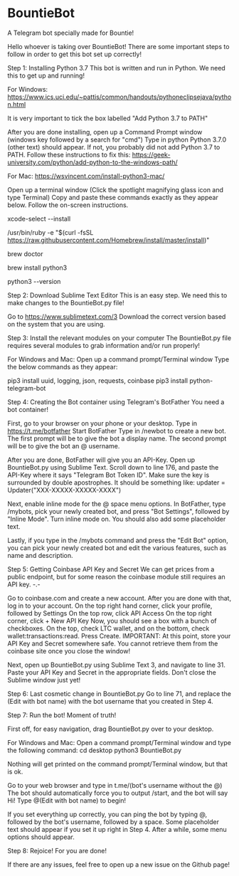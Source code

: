 # BountieBot
A Telegram bot specially made for Bountie!

Hello whoever is taking over BountieBot! There are some important steps to follow in order to get this bot set up correctly!

Step 1: Installing Python 3.7
This bot is written and run in Python. We need this to get up and running!

For Windows:
https://www.ics.uci.edu/~pattis/common/handouts/pythoneclipsejava/python.html

It is very important to tick the box labelled "Add Python 3.7 to PATH"

After you are done installing, open up a Command Prompt window (windows key followed by a search for "cmd")
Type in python
Python 3.7.0 (other text) should appear.
If not, you probably did not add Python 3.7 to PATH.
Follow these instructions to fix this:
https://geek-university.com/python/add-python-to-the-windows-path/

For Mac:
https://wsvincent.com/install-python3-mac/

Open up a terminal window (Click the spotlight magnifying glass icon and type Terminal)
Copy and paste these commands exactly as they appear below. Follow the on-screen instructions.

xcode-select --install

/usr/bin/ruby -e "$(curl -fsSL https://raw.githubusercontent.com/Homebrew/install/master/install)"

brew doctor

brew install python3

python3 --version

Step 2: Download Sublime Text Editor
This is an easy step. We need this to make changes to the BountieBot.py file!

Go to https://www.sublimetext.com/3
Download the correct version based on the system that you are using.

Step 3: Install the relevant modules on your computer
The BountieBot.py file requires several modules to grab information and/or run properly!

For Windows and Mac:
Open up a command prompt/Terminal window
Type the below commands as they appear:

pip3 install uuid, logging, json, requests, coinbase
pip3 install python-telegram-bot


Step 4: Creating the Bot container using Telegram's BotFather
You need a bot container!

First, go to your browser on your phone or your desktop.
Type in https://t.me/botfather
Start BotFather
Type in /newbot to create a new bot.
The first prompt will be to give the bot a display name.
The second prompt will be to give the bot an @ username.

After you are done, BotFather will give you an API-Key.
Open up BountieBot.py using Sublime Text.
Scroll down to line 176, and paste the API-Key where it says "Telegram Bot Token ID". Make sure the key is surrounded by double apostrophes.
It should be something like: updater = Updater("XXX-XXXXX-XXXXX-XXXX")

Next, enable inline mode for the @ space menu options. In BotFather, type /mybots, pick your newly created bot, and press "Bot Settings", followed by "Inline Mode". Turn inline mode on. You should also add some placeholder text.

Lastly, if you type in the /mybots command and press the "Edit Bot" option, you can pick your newly created bot and edit the various features, such as name and description.

Step 5: Getting Coinbase API Key and Secret
We can get prices from a public endpoint, but for some reason the coinbase module still requires an API key. -.-

Go to coinbase.com and create a new account.
After you are done with that, log in to your account.
On the top right hand corner, click your profile, followed by Settings
On the top row, click API Access
On the top right corner, click + New API Key
Now, you should see a box with a bunch of checkboxes. On the top, check LTC wallet, and on the bottom, check wallet:transactions:read. Press Create.
IMPORTANT: At this point, store your API Key and Secret somewhere safe. You cannot retrieve them from the coinbase site once you close the window!

Next, open up BountieBot.py using Sublime Text 3, and navigate to line 31. Paste your API Key and Secret in the appropriate fields.
Don't close the Sublime window just yet!

Step 6: Last cosmetic change in BountieBot.py
Go to line 71, and replace the (Edit with bot name) with the bot username that you created in Step 4.

Step 7: Run the bot!
Moment of truth!

First off, for easy navigation, drag BountieBot.py over to your desktop.

For Windows and Mac:
Open a command prompt/Terminal window and type the following command:
cd desktop
python3 BountieBot.py

Nothing will get printed on the command prompt/Terminal window, but that is ok.

Go to your web browser and type in t.me/(bot's username without the @)
The bot should automatically force you to output /start, and the bot will say Hi! Type @(Edit with bot name) to begin!

If you set everything up correctly, you can ping the bot by typing @, followed by the bot's username, followed by a space. Some placeholder text should appear if you set it up right in Step 4. After a while, some menu options should appear.

Step 8: Rejoice!
For you are done!

If there are any issues, feel free to open up a new issue on the Github page!




 













